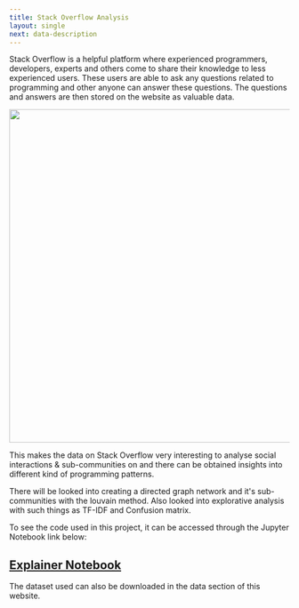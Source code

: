 ```yaml
---
title: Stack Overflow Analysis
layout: single
next: data-description
---
```


Stack Overflow is a helpful platform where experienced programmers, developers, experts and others come to share their knowledge to less experienced users. These users are able to ask any questions related to programming and other anyone can answer these questions.
The questions and answers are then stored on the website as valuable data. 

<img src="/images/stack.jpg" width="600" />

This makes the data on Stack Overflow very interesting to analyse social interactions & sub-communities on and there can be obtained insights into different kind of programming patterns.

There will be looked into creating a directed graph network and it's sub-communities with the louvain method. Also looked into explorative analysis with such things as TF-IDF and Confusion matrix.

To see the code used in this project, it can be accessed through the Jupyter Notebook link below:
## [Explainer Notebook](explainer-notebook.html)

The dataset used can also be downloaded in the data section of this website.
